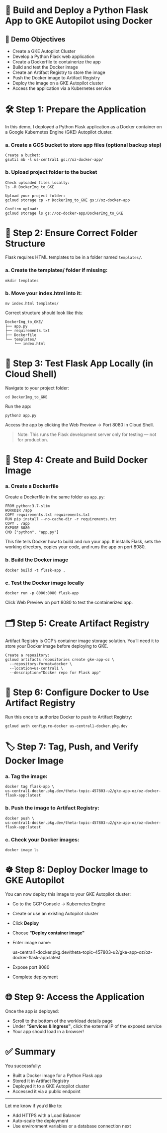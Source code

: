 # 🚀 Build and Deploy a Python Flask App to GKE Autopilot using Docker

## 🎯 Demo Objectives

- Create a GKE Autopilot Cluster  
- Develop a Python Flask web application  
- Create a Dockerfile to containerize the app  
- Build and test the Docker image  
- Create an Artifact Registry to store the image  
- Push the Docker image to Artifact Registry  
- Deploy the image on a GKE Autopilot cluster  
- Access the application via a Kubernetes service

# 🛠 Step 1: Prepare the Application

In this demo, I deployed a Python Flask application as a Docker container on a Google Kubernetes Engine (GKE) Autopilot cluster.

### a. Create a GCS bucket to store app files (optional backup step)

	Create a bucket:
	gsutil mb -l us-central1 gs://oz-docker-app/

### b. Upload project folder to the bucket

	Check uploaded files locally:
	ls -R DockerImg_to_GKE

	Upload your project folder:
	gcloud storage cp -r DockerImg_to_GKE gs://oz-docker-app

	Confirm upload:
	gcloud storage ls gs://oz-docker-app/DockerImg_to_GKE

# 📁 Step 2: Ensure Correct Folder Structure

Flask requires HTML templates to be in a folder named `templates/`.

### a. Create the templates/ folder if missing:

	mkdir templates

### b. Move your index.html into it:

	mv index.html templates/

Correct structure should look like this:

	DockerImg_to_GKE/
	├── app.py
	├── requirements.txt
	├── Dockerfile
	└── templates/
	    └── index.html

# 🧪 Step 3: Test Flask App Locally (in Cloud Shell)

Navigate to your project folder:

	cd DockerImg_to_GKE

Run the app:

	python3 app.py

Access the app by clicking the Web Preview → Port 8080 in Cloud Shell.

> Note: This runs the Flask development server only for testing — not for production.

# 🐳 Step 4: Create and Build Docker Image

### a. Create a Dockerfile

Create a Dockerfile in the same folder as `app.py`:

	FROM python:3.7-slim
	WORKDIR /app
	COPY requirements.txt requirements.txt
	RUN pip install --no-cache-dir -r requirements.txt
	COPY . /app
	EXPOSE 8080
	CMD ["python", "app.py"]

This file tells Docker how to build and run your app. It installs Flask, sets the working directory, copies your code, and runs the app on port 8080.

### b. Build the Docker image

	docker build -t flask-app .

### c. Test the Docker image locally

	docker run -p 8080:8080 flask-app

Click Web Preview on port 8080 to test the containerized app.

# 🗂 Step 5: Create Artifact Registry

Artifact Registry is GCP’s container image storage solution. You’ll need it to store your Docker image before deploying to GKE.

	Create a repository:
	gcloud artifacts repositories create gke-app-oz \
	  --repository-format=docker \
	  --location=us-central1 \
	  --description="Docker repo for Flask app"

# 🔐 Step 6: Configure Docker to Use Artifact Registry

Run this once to authorize Docker to push to Artifact Registry:

	gcloud auth configure-docker us-central1-docker.pkg.dev

# 🏷 Step 7: Tag, Push, and Verify Docker Image

### a. Tag the image:

	docker tag flask-app \
	us-central1-docker.pkg.dev/theta-topic-457803-u2/gke-app-oz/oz-docker-flask-app:latest

### b. Push the image to Artifact Registry:

	docker push \
	us-central1-docker.pkg.dev/theta-topic-457803-u2/gke-app-oz/oz-docker-flask-app:latest

### c. Check your Docker images:

	docker image ls

# ☸️ Step 8: Deploy Docker Image to GKE Autopilot

You can now deploy this image to your GKE Autopilot cluster:

- Go to the GCP Console → Kubernetes Engine  
- Create or use an existing Autopilot cluster  
- Click **Deploy**  
- Choose **"Deploy container image"**  
- Enter image name:  

	us-central1-docker.pkg.dev/theta-topic-457803-u2/gke-app-oz/oz-docker-flask-app:latest

- Expose port 8080  
- Complete deployment

# 🌐 Step 9: Access the Application

Once the app is deployed:

- Scroll to the bottom of the workload details page  
- Under **"Services & Ingress"**, click the external IP of the exposed service  
- Your app should load in a browser!

# ✅ Summary

You successfully:

- Built a Docker image for a Python Flask app  
- Stored it in Artifact Registry  
- Deployed it to a GKE Autopilot cluster  
- Accessed it via a public endpoint

---

Let me know if you’d like to:

- Add HTTPS with a Load Balancer  
- Auto-scale the deployment  
- Use environment variables or a database connection next
